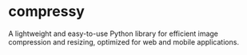 # compressy
A lightweight and easy-to-use Python library for efficient image compression and resizing, optimized for web and mobile applications.
